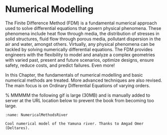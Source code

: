 # Numerical Modelling

The Finite Difference Method (FDM) is a fundamental numerical approach used to solve differential equations that govern physical phenomena. These phenomena include heat flow through media, the distribution of stresses in solid structures, fluid flow through porous media, pollutant dispersion in the air and water, amongst others. Virtually, any physical phenomena can be tackled by solving numerically differential equations. The FDM provides engineers with the flexibility to model and analyze a complex geometries with varied past, present and future scenarios, optimize designs, ensure safety, reduce costs, and predict failures. Even more! 

In this Chapter, the fundamentals of numerical modelling and basic numerical methods are treated. More advanced techniques are also revised. The main focus is on Ordinary Differential Equations of varying orders. 

% MMMMM the following gif is large (30MB) and is manually added to server at the URL location below to prevent the book from becoming too large.

```{figure} https://files.mude.citg.tudelft.nl/NumericalMethodsRiver.gif
:name: NumericalMethodsRiver

Cool numerical model of the Yamuna river. Thanks to Amgad Omer (Deltares).

```



